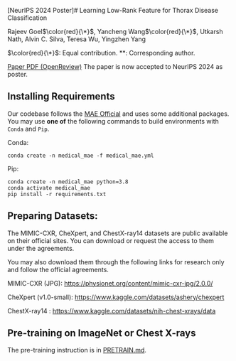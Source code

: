 [NeurIPS 2024 Poster]# Learning Low-Rank Feature for Thorax Disease Classification

Rajeev Goel$\color{red}{\*}$, Yancheng Wang$\color{red}{\*}$, Utkarsh Nath, Alvin C. Silva, Teresa Wu, Yingzhen Yang

$\color{red}{\*}$: Equal contribution.
\**: Corresponding author.

[Paper PDF (OpenReview)](https://openreview.net/pdf?id=GkzrVxs9LS)
The paper is now accepted to NeurIPS 2024 as poster.

## Installing Requirements

Our codebase follows the [MAE Official](https://github.com/facebookresearch/mae) and uses some additional packages.
You may use **one of** the following commands to build environments with `Conda` and `Pip`.

Conda:
```
conda create -n medical_mae -f medical_mae.yml 
```

Pip:
```
conda create -n medical_mae python=3.8
conda activate medical_mae
pip install -r requirements.txt 
```


## Preparing Datasets:

The MIMIC-CXR, CheXpert, and ChestX-ray14 datasets are public available on their official sites. You can download or request the access to them under the agreements.

You may also download them through the following links for research only and follow the official agreements.

MIMIC-CXR (JPG): https://physionet.org/content/mimic-cxr-jpg/2.0.0/

CheXpert (v1.0-small): https://www.kaggle.com/datasets/ashery/chexpert

ChestX-ray14 : https://www.kaggle.com/datasets/nih-chest-xrays/data



## Pre-training on ImageNet or Chest X-rays

The pre-training instruction is in [PRETRAIN.md](https://github.com/lambert-x/medical_mae/blob/main/PRETRAIN.md).




